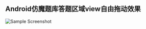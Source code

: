 
## Android仿魔题库答题区域view自由拖动效果 ##

![Sample Screenshot](https://github.com/xiedong11/FlexibleView/blob/master/picture/GIF.gif)